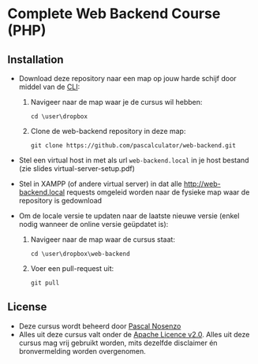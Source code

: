 Complete Web Backend Course (PHP)
===========

## Installation

  - Download deze repository naar een map op jouw harde schijf door middel van de [CLI](http://en.wikipedia.org/wiki/Command-line_interface):
    1. Navigeer naar de map waar je de cursus wil hebben:
    
       ````
       cd \user\dropbox
       ````
    2. Clone de web-backend repository in deze map:
       
       ````
       git clone https://github.com/pascalculator/web-backend.git
       ````

  - Stel een virtual host in met als url `web-backend.local` in je host bestand (zie slides virtual-server-setup.pdf)
  - Stel in XAMPP (of andere virtual server) in dat alle http://web-backend.local requests omgeleid worden naar de fysieke map waar de repository is gedownload
  - Om de locale versie te updaten naar de laatste nieuwe versie (enkel nodig wanneer de online versie geüpdatet is):
    1. Navigeer naar de map waar de cursus staat:
    
       ````
       cd \user\dropbox\web-backend
       ````
    2. Voer een pull-request uit:
       
       ````
       git pull
       ````

## License

  - Deze cursus wordt beheerd door [Pascal Nosenzo](mailto:info@pascalculator.be)
  - Alles uit deze cursus valt onder de [Apache Licence v2.0](http://www.apache.org/licenses/LICENSE-2.0.html). Alles uit deze cursus mag vrij gebruikt worden, mits dezelfde disclaimer én bronvermelding worden overgenomen.
